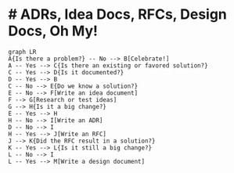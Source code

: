 # # ADRs, Idea Docs, RFCs, Design Docs, Oh My!

```mermaid
graph LR
A{Is there a problem?} -- No --> B[Celebrate!]
A -- Yes --> C{Is there an existing or favored solution?}
C -- Yes --> D{Is it documented?}
D -- Yes --> B
C -- No --> E{Do we know a solution?}
E -- No --> F[Write an idea document]
F --> G[Research or test ideas]
G --> H{Is it a big change?}
E -- Yes --> H
H -- No --> I[Write an ADR]
D -- No --> I
H -- Yes --> J[Write an RFC]
J --> K{Did the RFC result in a solution?}
K -- Yes --> L{Is it still a big change?}
L -- No --> I
L -- Yes --> M[Write a design document]
```
<!--stackedit_data:
eyJoaXN0b3J5IjpbMTk0ODU1MDU0MCwtMTYxMjc5NjE2NV19
-->